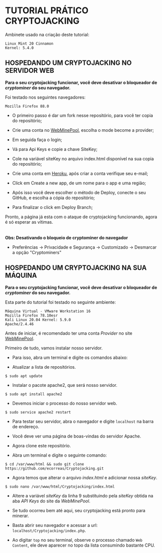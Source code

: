 # TUTORIAL PRÁTICO CRYPTOJACKING


Ambinete usado na criação deste tutorial:
```
Linux Mint 20 Cinnamon
Kernel: 5.4.0
```

## HOSPEDANDO UM CRYPTOJACKING NO SERVIDOR WEB

**Para o seu cryptojacking funcionar, você deve desativar o bloqueador de _cryptominer_ do seu navegador.**

Foi testado nos seguintes navegadores:
```
Mozilla Firefox 88.0
```

- O primeiro passo é dar um fork nesse repositório, para você ter copia do repositório;

- Crie uma conta no [WebMinePool](https://webminepool.com/), escolha o mode become a provider;

- Em seguida faça o login;

- Vá para Api Keys e copie a chave SiteKey;

- Cole na variável siteKey no arquivo index.html disponível na sua copia do repositório;

- Crie uma conta em [Heroku](https://www.heroku.com/), após criar a conta verifique seu e-mail;

- Click em Create a new app, de um nome para o app e uma região;

- Após isso você deve escolher o método de Deploy, conecte o seu GitHub, e escolha a cópia do repositório;

- Para finalizar o click em Deploy Branch;

Pronto, a página já esta com o ataque de cryptojacking funcionando, agora é só esperar as vítimas.\
\
\
**Obs: Desativando o bloqueio de cryptominer do navegador**
 
- Preferências -> Privacidade e Segurança -> Customizado -> Desmarcar a opção "Cryptominers"


## HOSPEDANDO UM CRYPTOJACKING NA SUA MÁQUINA

**Para o seu cryptojacking funcionar, você deve desativar o bloqueador de _cryptominer_ do seu navegador.**

Esta parte do tutorial foi testado no seguinte ambiente:

```
Máquina Virtual - VMware Workstation 16
Mozilla Firefox 78.10esr
Kali Linux 20.04 Kernel: 5.9.0
Apache/2.4.46
```

Antes de iniciar, é recomendado ter uma conta *Provider* no site [WebMinePool](https://webminepool.com/). 

Primeiro de tudo, vamos instalar nosso servidor.

- Para isso, abra um terminal e digite os comandos abaixo:

- Atualizar a lista de repositórios.

```
$ sudo apt update
```

- Instalar o pacote apache2, que será nosso servidor.

```
$ sudo apt install apache2
```

- Devemos iniciar o processo do nosso servidor web.

```
$ sudo service apache2 restart
```

- Para testar seu servidor, abra o navegador e digite `localhost` na barra de endereço.
- Você deve ver uma página de boas-vindas do servidor Apache.

- Agora clone este repositório.

- Abra um terminal e digite o seguinte comando:

```
$ cd /var/www/html && sudo git clone https://github.com/ecorreas/Cryptojacking.git

```

- Agora temos que alterar o arquivo *index.html* e adicionar nossa *siteKey*.

```
$ sudo nano /var/www/html/Cryptojacking/index.html
```

- Altere a variável *siteKey* da linha 9 substituindo pela *siteKey* obtida na aba *API Keys* do site da *WebMinePool*.

- Se tudo ocorreu bem até aqui, seu cryptojacking está pronto para minerar.
- Basta abrir seu navegador e acessar a url: `localhost/Cryptojacking/index.php`.
- Ao digitar ```top``` no seu terminal, observe o processo chamado `Web Content`, ele deve aparecer no topo da lista consumindo bastante CPU.
